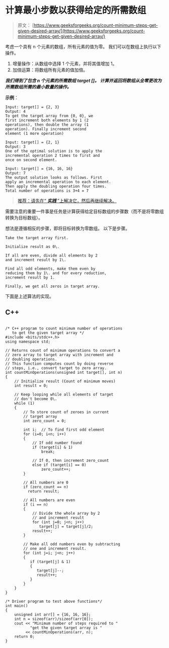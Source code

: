 # 计算最小步数以获得给定的所需数组

> 原文： [https://www.geeksforgeeks.org/count-minimum-steps-get-given-desired-array/](https://www.geeksforgeeks.org/count-minimum-steps-get-given-desired-array/)

考虑一个具有 n 个元素的数组，所有元素的值为零。 我们可以在数组上执行以下操作。

1.  增量操作：从数组中选择 1 个元素，并将其值增加 1。
2.  加倍运算：将数组所有元素的值加倍。

***我们得到了包含 n 个元素的所需数组 target []。 计算并返回将数组从全零更改为所需数组所需的最小数量的操作。***

**示例**：

```
Input: target[] = {2, 3}
Output: 4
To get the target array from {0, 0}, we 
first increment both elements by 1 (2 
operations), then double the array (1 
operation). Finally increment second
element (1 more operation)

Input: target[] = {2, 1}
Output: 3
One of the optimal solution is to apply the 
incremental operation 2 times to first and 
once on second element.

Input: target[] = {16, 16, 16}
Output: 7
The output solution looks as follows. First 
apply an incremental operation to each element. 
Then apply the doubling operation four times. 
Total number of operations is 3+4 = 7
```

> [推荐：请先在“ ***实践*** ”上解决它，然后再继续解决。](https://practice.geeksforgeeks.org/problems/minimum-steps-to-get-desired-array/0)

需要注意的重要一件事是任务是计算获得给定目标数组的步骤数（而不是将零数组转换为目标数组）。

想法是遵循相反的步骤，即将目标转换为零数组。 以下是步骤。

```
Take the target array first. 

Initialize result as 0\. 

If all are even, divide all elements by 2 
and increment result by 1\. 

Find all odd elements, make them even by 
reducing them by 1\. and for every reduction,
increment result by 1.

Finally, we get all zeros in target array.
```

下面是上述算法的实现。

## C++ 

```

/* C++ program to count minimum number of operations 
   to get the given target array */
#include <bits/stdc++.h> 
using namespace std; 

// Returns count of minimum operations to convert a 
// zero array to target array with increment and 
// doubling operations. 
// This function computes count by doing reverse 
// steps, i.e., convert target to zero array. 
int countMinOperations(unsigned int target[], int n) 
{ 
    // Initialize result (Count of minimum moves) 
    int result = 0; 

    // Keep looping while all elements of target 
    // don't become 0\. 
    while (1) 
    { 
        // To store count of zeroes in current 
        // target array 
        int zero_count = 0; 

        int i;  // To find first odd element 
        for (i=0; i<n; i++) 
        { 
            // If odd number found 
            if (target[i] & 1) 
                break; 

            // If 0, then increment zero_count 
            else if (target[i] == 0) 
                zero_count++; 
        } 

        // All numbers are 0 
        if (zero_count == n) 
          return result; 

        // All numbers are even 
        if (i == n) 
        { 
            // Divide the whole array by 2 
            // and increment result 
            for (int j=0; j<n; j++) 
               target[j] = target[j]/2; 
            result++; 
        } 

        // Make all odd numbers even by subtracting 
        // one and increment result. 
        for (int j=i; j<n; j++) 
        { 
           if (target[j] & 1) 
           { 
              target[j]--; 
              result++; 
           } 
        } 
    } 
} 

/* Driver program to test above functions*/
int main() 
{ 
    unsigned int arr[] = {16, 16, 16}; 
    int n = sizeof(arr)/sizeof(arr[0]); 
    cout << "Minimum number of steps required to "
           "get the given target array is " 
         << countMinOperations(arr, n); 
    return 0; 
} 

```
